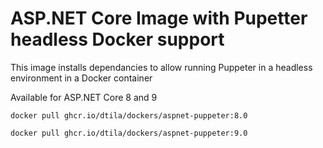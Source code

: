 # ASP.NET Core Image with Pupetter headless Docker support

This image installs dependancies to allow running Puppeter in a headless environment in a Docker container

Available for ASP.NET Core 8 and 9

```
docker pull ghcr.io/dtila/dockers/aspnet-puppeter:8.0
```

```
docker pull ghcr.io/dtila/dockers/aspnet-puppeter:9.0
```